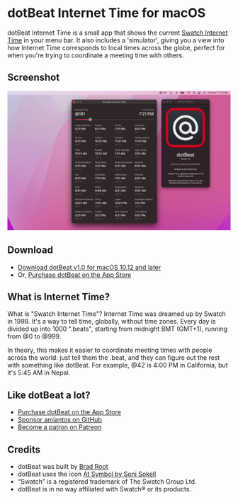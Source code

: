 # dotBeat Internet Time for macOS

dotBeat Internet Time is a small app that shows the current [Swatch Internet Time](https://en.wikipedia.org/wiki/Swatch_Internet_Time) in your menu bar. It also includes a 'simulator', giving you a view into how Internet Time corresponds to local times across the globe, perfect for when you're trying to coordinate a meeting time with others.

## Screenshot

![dotBeat Screenshot](/.github/screenshot.png?raw=true)

## Download

- [Download dotBeat v1.0 for macOS 10.12 and later](https://amiantos.s3.amazonaws.com/dotBeat-v1.0.zip)
- Or, [Purchase dotBeat on the App Store](https://apps.apple.com/us/app/dotbeat-internet-time/id1599168929)

## What is Internet Time?

What is "Swatch Internet Time"? Internet Time was dreamed up by Swatch in 1998. It's a  way to tell time, globally, without time zones. Every day is divided up into 1000 ".beats", starting from midnight BMT (GMT+1), running from @0 to @999.

In theory, this makes it easier to coordinate meeting times with people across the world: just tell them the .beat, and they can figure out the rest with something like dotBeat. For example, @42 is 4:00 PM in California, but it's 5:45 AM in Nepal.

## Like dotBeat a lot?

- [Purchase dotBeat on the App Store](https://apps.apple.com/us/app/dotbeat-internet-time/id1599168929)
- [Sponsor amiantos on GitHub](https://github.com/sponsors/amiantos)
- [Become a patron on Patreon](https://www.patreon.com/amiantos)

## Credits

- dotBeat was built by [Brad Root](https://github.com/amiantos)
- dotBeat uses the icon [At Symbol by Soni Sokell](https://thenounproject.com/icon/at-symbol-4032703/)
- “Swatch” is a registered trademark of The Swatch Group Ltd. 
- dotBeat is in no way affiliated with Swatch® or its products.
